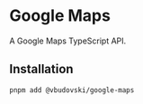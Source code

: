 # Google Maps

A Google Maps TypeScript API.

## Installation

```bash
pnpm add @vbudovski/google-maps
```
